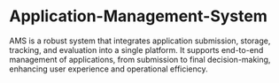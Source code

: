 # Application-Management-System
AMS is a robust system that integrates application submission, storage, tracking, and evaluation into a single platform. It supports end-to-end management of applications, from submission to final decision-making, enhancing user experience and operational efficiency.

